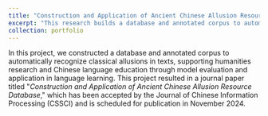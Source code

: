 ```yaml
---
title: "Construction and Application of Ancient Chinese Allusion Resource Database"
excerpt: "This research builds a database and annotated corpus to automatically recognize classical allusions in texts, supporting humanities research and Chinese language education through model evaluation and application in language learning.<br/><img src='/images/allusion_paper_diagram_20240809.jpg'>"
collection: portfolio
---
```


In this project, we constructed a database and annotated corpus to automatically recognize classical allusions in texts, supporting humanities research and Chinese language education through model evaluation and application in language learning. This project resulted in a journal paper titled "*Construction and Application of Ancient Chinese Allusion Resource Database*," which has been accepted by the Journal of Chinese Information Processing (CSSCI) and is scheduled for publication in November 2024.